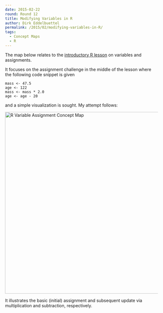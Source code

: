 ```yaml
---
date: 2015-02-22
round: Round 12
title: Modifying Variables in R
author: Dirk Eddelbuettel
permalink: /2015/02/modifying-variables-in-R/
tags:
  - Concept Maps
  - R
---
```

The map below relates to the
[introductory R lesson](http://swcarpentry.github.io/r-novice-inflammation/01-starting-with-data.html) 
on variables and assignments.

It focuses on the assignment challenge in the middle of the lesson where the
following code snippet is given

```
mass <- 47.5  
age <- 122  
mass <- mass * 2.0  
age <- age - 20  
```

and a simple visualization is sought. My attempt follows:

<img src="http://i.imgur.com/mhQH7ek.jpg?1" alt="R Variable Assignment Concept Map" style="width: 600px;"/>

It illustrates the basic (initial) assignment and subsequent update via
multiplication and subtraction, respectively.
